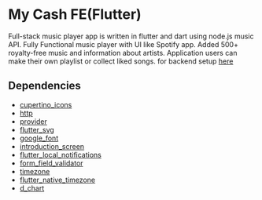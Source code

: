 # My Cash FE(Flutter)

Full-stack music player app is written in flutter and dart using node.js music API. Fully Functional music player with UI like Spotify app. Added 500+ royalty-free music and information about artists. Application users can make their own playlist or collect liked songs.
for backend setup [here](https://github.com/Ansh-Rathod/Musive-Backend)


## **Dependencies**

- [cupertino_icons](https://pub.dev/packages/cupertino_icons)
- [http](https://pub.dev/packages/http)
- [provider](https://pub.dev/packages/flutter_bloc)
- [flutter_svg](https://pub.dev/packages/flutter_svg)
- [google_font](https://pub.dev/packages/google_font)
- [introduction_screen](https://pub.dev/packages/introduction_screen)
- [flutter_local_notifications](https://pub.dev/packages/flutter_local_notifications)
- [form_field_validator](https://pub.dev/packages/form_field_validator)
- [timezone](https://pub.dev/packages/timezone)
- [flutter_native_timezone](https://pub.dev/packages/flutter_native_timezone)
- [d_chart](https://pub.dev/packages/d_chart)
